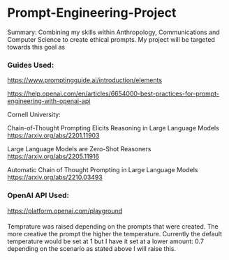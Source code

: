 # Prompt-Engineering-Project

Summary: Combining my skills within Anthropology, Communications and Computer Science to create ethical prompts. My project will be targeted towards this goal as 

### Guides Used:
https://www.promptingguide.ai/introduction/elements

https://help.openai.com/en/articles/6654000-best-practices-for-prompt-engineering-with-openai-api

Cornell University:

Chain-of-Thought Prompting Elicits Reasoning in Large Language Models
https://arxiv.org/abs/2201.11903

Large Language Models are Zero-Shot Reasoners
https://arxiv.org/abs/2205.11916

Automatic Chain of Thought Prompting in Large Language Models
https://arxiv.org/abs/2210.03493

### OpenAI API Used:
https://platform.openai.com/playground

####
Temprature was raised depending on the prompts that were created. The more creative the prompt the higher the temperature. Currently the default temperature would be set at 1 but I have it set at a lower amount: 0.7 depending on the scenario as stated above I will raise this.
